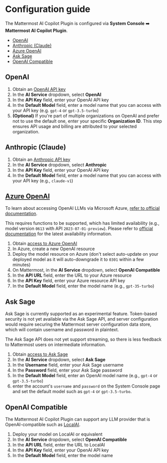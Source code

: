 # Configuration guide

The Mattermost AI Copilot Plugin is configured via **System Console** ➡️ **Mattermost AI Copilot Plugin**.

- [OpenAI](#openai)
- [Anthropic (Claude)](#anthropic-claude)
- [Azure OpenAI](#azure-openai)
- [Ask Sage](#ask-sage)
- [OpenAI Compatible](#openai-compatible)

## OpenAI

1. Obtain an [OpenAI API key](https://platform.openai.com/account/api-keys)
1. In the **AI Service** dropdown, select **OpenAI**
1. In the **API Key** field, enter your OpenAI API key
1. In the **Default Model** field, enter a model name that you can access with your API key (e.g. `gpt-4` or `gpt-3.5-turbo`)
1. **(Optional)** If you're part of multiple organizations on OpenAI and prefer not to use the default one, enter your specific **Organization ID**. This step ensures API usage and billing are attributed to your selected organization.

## Anthropic (Claude)

1. Obtain an [Anthropic API key](https://console.anthropic.com/account/keys)
1. In the **AI Service** dropdown, select **Anthropic**
1. In the **API Key** field, enter your OpenAI API key
1. In the **Default Model** field, enter a model name that you can access with your API key (e.g., `claude-v1`)

## [Azure OpenAI](https://learn.microsoft.com/en-us/azure/ai-services/openai/overview)

To learn about accessing OpenAI LLMs via Microsoft Azure, [refer to official documentation](https://learn.microsoft.com/en-us/azure/ai-services/openai/overview).

This requires functions to be supported, which has limited availability (e.g., model version `0613` with API `2023-07-01-preview`). Please refer to [official documentation](https://learn.microsoft.com/en-us/azure/ai-services/openai/concepts/models) for the latest availability information.

1. Obtain [access to Azure OpenAI](https://learn.microsoft.com/en-us/azure/ai-services/openai/overview#how-do-i-get-access-to-azure-openai)
1. In Azure, create a new OpenAI resource
1. Deploy the model resource on Azure (don't select auto-update on your deployed model as it will auto-downgrade it to `0301` within a few minutes)
1. On Mattermost, in the **AI Service** dropdown, select **OpenAI Compatible**
1. In the **API URL** field, enter the URL to your Azure resource
1. In the **API Key** field, enter your Azure resource API key
1. In the **Default Model** field, enter the model name (e.g., `gpt-35-turbo`)

## Ask Sage

Ask Sage is currently supported as an experimental feature. Token-based security is not yet available via the Ask Sage API, and server configuration would require securing the Mattermost server configuration data store, which will contain username and password in plaintext.

The Ask Sage API does not yet support streaming, so there is less feedback to Mattermost users on intermediate information.

1. Obtain [access to Ask Sage](https://asksage.ai)
1. In the **AI Service** dropdown, select **Ask Sage**
1. In the **Username** field, enter your Ask Sage username
1. In the **Password** field, enter your Ask Sage password
1. In the **Default Model** field, enter an OpenAI model name (e.g., `gpt-4` or `gpt-3.5-turbo`)
1. enter the account's `username` and `password` on the System Console page and set the default model such as `gpt-4` or `gpt-3.5-turbo`.

## OpenAI Compatible

The Mattermost AI Copilot Plugin can support any LLM provider that is OpenAI-compatible such as [LocalAI](https://github.com/go-skynet/LocalAI).

1. Deploy your model on LocalAI or equivalent
1. In the **AI Service** dropdown, select **OpenAI Compatible**
1. In the **API URL** field, enter the URL to LocalAI
1. In the **API Key** field, enter your OpenAI API key
1. In the **Default Model** field, enter the model name
